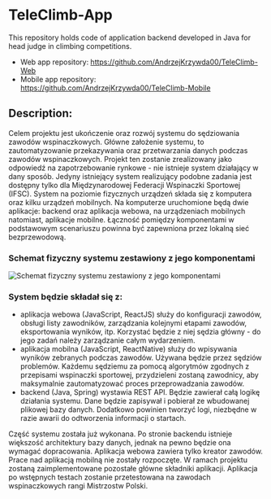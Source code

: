
# TeleClimb-App
This repository holds code of application backend developed in Java for head judge in climbing competitions.

- Web app repository: https://github.com/AndrzejKrzywda00/TeleClimb-Web
- Mobile app repository: https://github.com/AndrzejKrzywda00/TeleClimb-Mobile


## Description:
Celem projektu jest ukończenie oraz rozwój systemu do sędziowania zawodów wspinaczkowych. Główne założenie systemu, to zautomatyzowanie przekazywania oraz przetwarzania danych podczas zawodów wspinaczkowych. Projekt ten zostanie zrealizowany jako odpowiedź na zapotrzebowanie rynkowe - nie istnieje system działający w dany sposób. Jedyny istniejący system realizujący podobne zadania jest dostępny tylko dla Międzynarodowej Federacji Wspinaczki Sportowej (IFSC).
System na poziomie fizycznych urządzeń składa się z komputera oraz kilku urządzeń mobilnych. Na komputerze uruchomione będą dwie aplikacje: backend oraz aplikacja webowa, na urządzeniach mobilnych natomiast, aplikacje mobilne. Łączność pomiędzy komponentami w podstawowym scenariuszu powinna być zapewniona przez lokalną sieć bezprzewodową. 

### Schemat fizyczny systemu zestawiony z jego komponentami
![Schemat fizyczny systemu zestawiony z jego komponentami](https://lh3.googleusercontent.com/fife/AAWUweVL1B61DO8RzhjLKkIZqc5VcdfUtMZbmgD_fnvDt-UxustAwflgBiAM03mswN4UnWWerdMCzyHb_7aDsHu_LlrO-6Lwk8mFu_3HbF1iqgsAzbHZxZinryOAzsalffmod3gzNKqwDOZ3pyZgItM-OWDju7ujqq9XoKxblhdMWSGZNLiQPSwp4ysveKWshdGo7EJC_X0mhE1_7N8dlIGH84j6uWVtSd3oe7fl3D42bVSAIqoetBfYL_QVbShWzDPkej7xjVWavSh6FUBUDEdIZQL84h8usJDsu4LErkE1HiYuMqEXqEEzB1JMaxJwww46JLA4nqblGg6lPln7wIpvHg6OAtLxC5c78UmrIhwN_4MRGywWNEDMDhp3gNU36AbUiIwBMqEMWFsu08wRSryW_NUsWrc5eM3Bb62JGmaTAwDYY_tGmOJZu8RgH2BTjMAysGBeYTLewEmPj_Xgc1mge83jwP0YW8it1omk2T6k3UbHD8Z6qgtYOfMH824GFr4f8IerE69TpCtZY2t1q7v3d5-kzlr7jvsnbCxzmkUViXTeOyTxJsNYP9rWAqSJ8fpRAmAODtRgHrcs5A1Ltu99sbsWdvvKeifn-qzm79ZD45C57UL-kKX5XJo65ydb1IQ9442JjpOS_0j6SYSLt_AS3Y1YYWhABLIGiuM4l2HiOTwx9w4YL4pTWjBQUYdY8oQEbzixsYCZJjcKl8WWBoGd0XV6qXOXvFVDA04wnIzK3kMnsPOe8a7nd-pf0h-one9RgIfTw5aUGoCdVIfaT9n29m71jNdc8YQ5Lq3CF4j1npKOhN_c0lrwbRK1B2g=w1919-h1004)



### System będzie składał się z:
- aplikacja webowa (JavaScript, ReactJS) służy do konfiguracji zawodów, obsługi listy zawodników, zarządzania kolejnymi etapami zawodów, eksportowania wyników, itp. Korzystać będzie z niej sędzia główny - do jego zadań należy zarządzanie całym wydarzeniem.
- aplikacja mobilna (JavaScript, ReactNative) służy do wpisywania wyników zebranych podczas zawodów. Używana będzie przez sędziów problemów. Każdemu sędziemu za pomocą algorytmów zgodnych z przepisami wspinaczki sportowej, przydzieleni zostaną zawodnicy, aby maksymalnie zautomatyzować proces przeprowadzania zawodów.
- backend (Java, Spring) wystawia REST API. Będzie zawierał całą logikę działania systemu. Dane będzie zapisywał i pobierał ze wbudowanej plikowej bazy danych. Dodatkowo powinien tworzyć logi, niezbędne w razie awarii do odtworzenia informacji o startach.

Część systemu została już wykonana. Po stronie backendu istnieje większość architektury bazy danych, jednak na pewno będzie ona wymagać dopracowania. Aplikacja webowa zawiera tylko kreator zawodów. Prace nad aplikacją mobilną nie zostały rozpoczęte. W ramach projektu zostaną zaimplementowane pozostałe główne składniki aplikacji. Aplikacja po wstępnych testach zostanie przetestowana na zawodach wspinaczkowych rangi Mistrzostw Polski.
